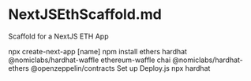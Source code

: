 # NextJSEthScaffold.md
Scaffold for a NextJS ETH App


npx create-next-app [name]
npm install ethers hardhat @nomiclabs/hardhat-waffle ethereum-waffle chai @nomiclabs/hardhat-ethers @openzeppelin/contracts
Set up Deploy.js
npx hardhat
